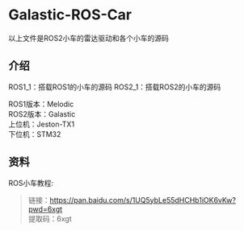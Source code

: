 # Galastic-ROS-Car
以上文件是ROS2小车的雷达驱动和各个小车的源码  

## 介绍
ROS1_1：搭载ROS1的小车的源码
ROS2_1：搭载ROS2的小车的源码

ROS1版本：Melodic  
ROS2版本：Galastic  
上位机：Jeston-TX1  
下位机：STM32  

## 资料
ROS小车教程:  
> 链接：https://pan.baidu.com/s/1UQ5ybLe55dHCHb1iOK6vKw?pwd=6xgt  
> 提取码：6xgt
